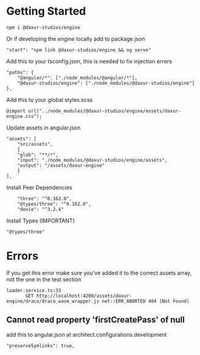 # Getting Started

```
npm i @daxur-studios/engine
```

Or if developing the engine locally
add to package.json

```
"start": "npm link @daxur-studios/engine && ng serve"
```

Add this to your tsconfig.json, this is needed to fix injection errors

```
"paths": {
    "@angular/*": ["./node_modules/@angular/*"],
    "@daxur-studios/engine": ["./node_modules/@daxur-studios/engine"]
},
```

Add this to your global styles.scss

```
@import url("../node_modules/@daxur-studios/engine/assets/daxur-engine.css");
```

Update assets in angular.json

```
"assets": [
    "src/assets",
    {
    "glob": "**/*",
    "input": "./node_modules/@daxur-studios/engine/assets",
    "output": "/assets/daxur-engine"
    }
],
```

Install Peer Dependencies

```
    "three": "^0.162.0",
    "@types/three": "^0.162.0",
    "dexie": "^3.2.4"
```

Install Types (IMPORTANT)

```
"@types/three"
```

# Errors

If you get this error make sure you've added it to the correct assets array, not the one in the test section

```
loader.service.ts:33
       GET http://localhost:4200/assets/daxur-engine/draco/draco_wasm_wrapper.js net::ERR_ABORTED 404 (Not Found)
```

## Cannot read property 'firstCreatePass' of null

add this to angular.json at architect.configurations.development

```
"preserveSymlinks": true,
```
